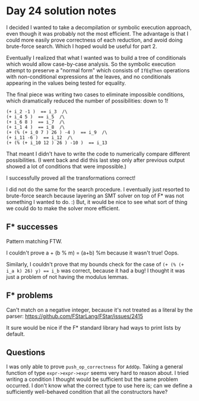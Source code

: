 # Day 24 solution notes

I decided I wanted to take a decompilation or symbolic execution approach,
even though it was probably not the most efficient.  The advantage is
that I could more easily prove correctness of each reduction, and avoid
doing brute-force search.  Which I hoped would be useful for part 2.

Eventually I realized that what I wanted was to build a tree of conditionals
which would allow case-by-case analysis.  So the symbolic execution attempt
to preserve a "normal form" which consists of `IfEqThen` operations
with non-conditional expressions at the leaves, and no conditionals
appearing in the values being tested for equality.

The final piece was writing two cases to eliminate impossible conditions, which dramatically
reduced the number of possibilities: down to 1!

```
(+ i_2 -1 )  == i_3  /\
(+ i_4 5 )  == i_5  /\
(+ i_6 8 )  == i_7  /\
(+ i_1 4 )  == i_8  /\
(+ (% (+ i_0 7 ) 26 ) -4 )  == i_9  /\
(+ i_11 -6 )  == i_12  /\
(+ (% (+ i_10 12 ) 26 ) -10 )  == i_13 
```

That meant I didn't have to write the code to numerically compare different possibilities.
(I went back and did this last step only after previous output showed a lot of conditions
that were impossible.)

I successfully proved all the transformations correct!

I did not do the same for the search procedure.  I eventually just resorted to
brute-force search because layering an SMT solver on top of F* was not something I wanted
to do.  :)  But, it would be nice to see what sort of thing we could do to make
the solver more efficient.

## F* successes

Pattern matching FTW.

I couldn't prove a + (b % m) = (a+b) %m because it wasn't true!  Oops.

Similarly, I couldn't prove that my bounds check for the case of `(+ (% (+ i_a k) 26) y) == i_b` was
correct, because it had a bug! I thought it was just a problem of not having the modulus lemmas.

## F* problems

Can't match on a negative integer, because it's not treated as a literal
by the parser: https://github.com/FStarLang/FStar/issues/2415

It sure would be nice if the F* standard library had ways to print lists by default.

## Questions

I was only able to prove `push_op_correctness` for `AddOp`.  Taking a general function of type
`expr->expr->expr` seems very hard to reason about.  I tried writing a condition I thought would
be sufficient but the same problem occurred.  I don't know what the correct type to use here is;
can we define a sufficiently well-behaved condition that all the constructors have?
